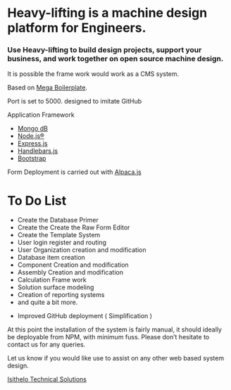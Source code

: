 <h1> 
Heavy-lifting is a machine design platform for Engineers.
</h1>
<h3> 
Use Heavy-lifting to build design projects, support your business, and work together on <strong>open source </strong> machine design.
</h3>
<p>It is possible the frame work would work as a CMS system.</p>

Based on <a href="https://github.com/sahat/megaboilerplate">Mega Boilerplate</a>.

Port is set to 5000.
designed to imitate GitHub

Application Framework
<ul>
<li><a href="https://www.mongodb.com/" target="_blank">Mongo dB</a></li>
<li><a href="https://nodejs.org/en/" target="_blank">Node.js®</a></li>
<li><a href="http://expressjs.com/" target="_blank">Express.js</a></li>
<li><a href="http://handlebarsjs.com/" target="_blank">Handlebars.js</a></li>
<li><a href="http://getbootstrap.com/" target="_blank">Bootstrap</a></li>
</ul>
Form Deployment is carried out with <a href="http://www.alpacajs.org/" target="_blank">Alpaca.js</a>

<h1>To Do List</h1>
<ul>
  <li>Create the Database Primer</li>
  <li>Create the Create the Raw Form Editor</li>
  <li>Create the Template System</li>
  <li>User login register and routing</li>
  <li>User Organization creation and modification</li>
  <li>Database item creation</li>
  <li>Component Creation and modification</li>
  <li>Assembly Creation and modification</li>
  <li>Calculation Frame work</li>
  <li>Solution surface modeling</li>
  <li>Creation of reporting systems</li>
  <li>and quite a bit more.</li>
</ul>

<ul>
  <li>Improved GitHub deployment ( Simplification )</li>
</ul>

<p>
At this point the installation of the system is fairly manual, it should ideally be deployable from NPM, with minimum fuss. Please don’t hesitate to contact us for any queries.
</p>


<p>Let us know if you would like use to assist on any other web based system design.</p>
<a href="http://www.isithelo.com/" target="_blank">Isithelo Technical Solutions</a>
 

